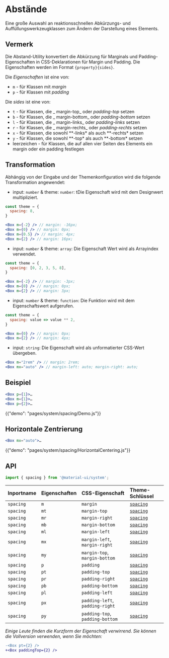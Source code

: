 # Abstände

<p class="description">Eine große Auswahl an reaktionsschnellen Abkürzungs- und Auffüllungswerkzeugklassen zum Ändern der Darstellung eines Elements.</p>

## Vermerk

Die Abstand-Utility konvertiert die Abkürzung für Marginals und Padding-Eigenschaften in CSS-Deklarationen für Margin und Padding. Die Eigenschaften werden im Format `{property}{sides}`.

Die _Eigenschaften_ ist eine von:

- `m` - für Klassen mit _margin_
- `p` - für Klassen mit _padding_

Die _sides_ ist eine von:

- `t` - für Klassen, die _ margin-top_ oder _padding-top_ setzen
- `b` - für Klassen, die _ margin-bottom_ oder _padding-bottom_ setzen
- `l` - für Klassen, die _ margin-links_ oder _padding-links_ setzen
- `r` - für Klassen, die _ margin-rechts_ oder _padding-rechts_ setzen
- `x` - für Klassen, die sowohl **-links\* als auch **-rechts\* setzen
- `y` - für Klassen, die sowohl **-top\* als auch **-bottom\* setzen
- leerzeichen - für Klassen, die auf allen vier Seiten des Elements ein margin oder ein padding festlegen

## Transformation

Abhängig von der Eingabe und der Themenkonfiguration wird die folgende Transformation angewendet:

- input: `number` & theme: `number`: tDie Eigenschaft wird mit dem Designwert multipliziert.

```jsx
const theme = {
  spacing: 8,
}

<Box m={-2} /> // margin: -16px;
<Box m={0} /> // margin: 0px;
<Box m={0.5} /> // margin: 4px;
<Box m={2} /> // margin: 16px;
```

- input: `number` & theme: `array`: Die Eigenschaft Wert wird als Arrayindex verwendet.

```jsx
const theme = {
  spacing: [0, 2, 3, 5, 8],
}

<Box m={-2} /> // margin: -3px;
<Box m={0} /> // margin: 0px;
<Box m={2} /> // margin: 3px;
```

- input: `number` & theme: `function`: Die Funktion wird mit dem Eigenschaftswert aufgerufen.

```jsx
const theme = {
  spacing: value => value ** 2,
}

<Box m={0} /> // margin: 0px;
<Box m={2} /> // margin: 4px;
```

- input: `string`: Die Eigenschaft wird als unformatierter CSS-Wert übergeben.

```jsx
<Box m="2rem" /> // margin: 2rem;
<Box mx="auto" /> // margin-left: auto; margin-right: auto;
```

## Beispiel

```jsx
<Box p={1}>…
<Box m={1}>…
<Box p={2}>…
```

{{"demo": "pages/system/spacing/Demo.js"}}

## Horizontale Zentrierung

```jsx
<Box mx="auto">…
```

{{"demo": "pages/system/spacing/HorizontalCentering.js"}}

## API

```js
import { spacing } from '@material-ui/system';
```

| Inportname | Eigenschaften | CSS-Eigenschaft                 | Theme-Schlüssel                                                  |
| :--------- | :------------ | :------------------------------ | :--------------------------------------------------------------- |
| `spacing`  | `m`           | `margin`                        | [`spacing`](/customization/default-theme/?expend-path=$.spacing) |
| `spacing`  | `mt`          | `margin-top`                    | [`spacing`](/customization/default-theme/?expend-path=$.spacing) |
| `spacing`  | `mr`          | `margin-right`                  | [`spacing`](/customization/default-theme/?expend-path=$.spacing) |
| `spacing`  | `mb`          | `margin-bottom`                 | [`spacing`](/customization/default-theme/?expend-path=$.spacing) |
| `spacing`  | `ml`          | `margin-left`                   | [`spacing`](/customization/default-theme/?expend-path=$.spacing) |
| `spacing`  | `mx`          | `margin-left`, `margin-right`   | [`spacing`](/customization/default-theme/?expend-path=$.spacing) |
| `spacing`  | `my`          | `margin-top`, `margin-bottom`   | [`spacing`](/customization/default-theme/?expend-path=$.spacing) |
| `spacing`  | `p`           | `padding`                       | [`spacing`](/customization/default-theme/?expend-path=$.spacing) |
| `spacing`  | `pt`          | `padding-top`                   | [`spacing`](/customization/default-theme/?expend-path=$.spacing) |
| `spacing`  | `pr`          | `padding-right`                 | [`spacing`](/customization/default-theme/?expend-path=$.spacing) |
| `spacing`  | `pb`          | `padding-bottom`                | [`spacing`](/customization/default-theme/?expend-path=$.spacing) |
| `spacing`  | `pl`          | `padding-left`                  | [`spacing`](/customization/default-theme/?expend-path=$.spacing) |
| `spacing`  | `px`          | `padding-left`, `padding-right` | [`spacing`](/customization/default-theme/?expend-path=$.spacing) |
| `spacing`  | `py`          | `padding-top`, `padding-bottom` | [`spacing`](/customization/default-theme/?expend-path=$.spacing) |

_Einige Leute finden die Kurzform der Eigenschaft verwirrend. Sie können die Vollversion verwenden, wenn Sie möchten:_

```diff
-<Box pt={2} />
+<Box paddingTop={2} />
```
